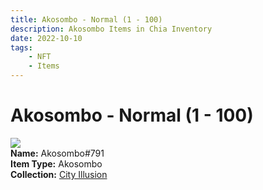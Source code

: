 ```yaml
---
title: Akosombo - Normal (1 - 100)
description: Akosombo Items in Chia Inventory
date: 2022-10-10
tags:
    - NFT
    - Items
---
```


# Akosombo - Normal (1 - 100)
<div class="item_thumbnail">
<img loading="lazy" src="https://46wesowcj2kjvcu5kkhs2dr22ylrwnkpi6ukhsuqbcgscxj5ljra.arweave.net/56xJOsJOlJqKnVKPLQ461hcbNU9HqKPKkAiNIV09WmI"><br/>
<div><strong>Name:</strong> Akosombo#791</div>
<div><strong>Item Type:</strong> Akosombo</div>
<div><strong>Collection:</strong> <a href="https://www.spacescan.io/xch/nft/collection/col1lend2dcn558km4wcwta4xnkfv3xpcmlp9kyt0m909emvfxechlyqdl5ndg">City Illusion</a></div>
</div>


